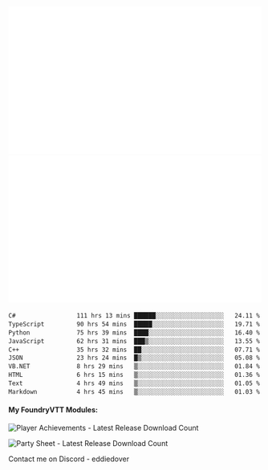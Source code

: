 
![](https://raw.githubusercontent.com/eddiedover/ghstats/master/generated/overview.svg)
![](https://raw.githubusercontent.com/eddiedover/ghstats/master/generated/languages.svg)

<!--START_SECTION:waka-->

```txt
C#                 111 hrs 13 mins ██████░░░░░░░░░░░░░░░░░░░   24.11 %
TypeScript         90 hrs 54 mins  █████░░░░░░░░░░░░░░░░░░░░   19.71 %
Python             75 hrs 39 mins  ████░░░░░░░░░░░░░░░░░░░░░   16.40 %
JavaScript         62 hrs 31 mins  ███▒░░░░░░░░░░░░░░░░░░░░░   13.55 %
C++                35 hrs 32 mins  ██░░░░░░░░░░░░░░░░░░░░░░░   07.71 %
JSON               23 hrs 24 mins  █▒░░░░░░░░░░░░░░░░░░░░░░░   05.08 %
VB.NET             8 hrs 29 mins   ▒░░░░░░░░░░░░░░░░░░░░░░░░   01.84 %
HTML               6 hrs 15 mins   ▒░░░░░░░░░░░░░░░░░░░░░░░░   01.36 %
Text               4 hrs 49 mins   ▒░░░░░░░░░░░░░░░░░░░░░░░░   01.05 %
Markdown           4 hrs 45 mins   ▒░░░░░░░░░░░░░░░░░░░░░░░░   01.03 %
```

<!--END_SECTION:waka-->

#### My FoundryVTT Modules:

  ![Player Achievements - Latest Release Download Count](https://img.shields.io/badge/dynamic/json?label=Player%20Achievements%20-%20Downloads@latest&query=assets%5B1%5D.download_count&url=https%3A%2F%2Fapi.github.com%2Frepos%2FEddieDover%2Ffvtt-player-achievements%2Freleases%2Flatest)

  ![Party Sheet - Latest Release Download Count](https://img.shields.io/badge/dynamic/json?label=Party%20Sheet%20-%20Downloads@latest&query=assets%5B1%5D.download_count&url=https%3A%2F%2Fapi.github.com%2Frepos%2FEddieDover%2Ffvtt-party-sheet%2Freleases%2Flatest)

<a rel="me" href="https://techhub.social/@EddieDover"></a>

Contact me on Discord - eddiedover
